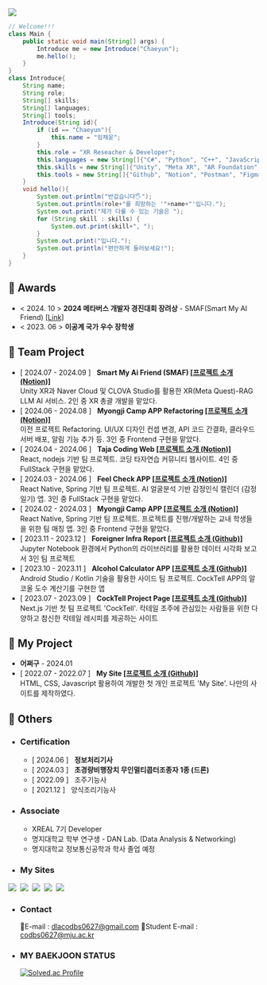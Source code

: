 <img src="https://capsule-render.vercel.app/api?type=rounded&color=auto&height=180&section=header&text=Chaeyun's%20GitHub&fontSize=90" />

```java
// Welcome!!!
class Main {
    public static void main(String[] args) {
        Introduce me = new Introduce("Chaeyun");
        me.hello();
    }
}
class Introduce{
    String name;
    String role;
    String[] skills;
    String[] languages;
    String[] tools;
    Introduce(String id){
        if (id == "Chaeyun"){
            this.name = "임채윤";
        }
        this.role = "XR Reseacher & Developer";
        this.languages = new String[]{"C#", "Python", "C++", "JavaScript", "Java", "Kotlin", "HTML", "CSS"};
        this.skills = new String[]{"Unity", "Meta XR", "AR Foundation", "REST API", "Web Frontend", "Web Backend", "Android Client", "Server"};
        this.tools = new String[]{"Github", "Notion", "Postman", "Figma", "Netlify", "Unity Version Control", "Visual Studio", "VsCode", "IntelliJ"};
    }
    void hello(){
        System.out.println("반갑습니다🖐️");
        System.out.println(role+"를 희망하는 '"+name+"'입니다.");
        System.out.print("제가 다룰 수 있는 기술은 ");
        for (String skill : skills) {
            System.out.print(skill+", ");
        }
        System.out.print("입니다.");
        System.out.println("편안하게 둘러보세요!");
    }
}
```

## 🏅 Awards
- < 2024. 10 >  **2024 메타버스 개발자 경진대회 장려상** - SMAF(Smart My AI Friend)  [[Link]](https://www.modoogallery.online/chaeso)
- < 2023. 06 >  **이공계 국가 우수 장학생**
  
## 🌳 Team Project
- [ 2024.07 - 2024.09 ] &nbsp; **Smart My Ai Friend (SMAF)  [[프로젝트 소개 (Notion)]](https://tender-octagon-f7f.notion.site/b82a79288fcb47e7929684fe32512598)**  
  Unity XR과 Naver Cloud 및 CLOVA Studio를 활용한 XR(Meta Quest)-RAG LLM AI 서비스. 2인 중 XR 총괄 개발을 맡았다.
- [ 2024.06 - 2024.08 ] &nbsp; **Myongji Camp APP Refactoring  [[프로젝트 소개 (Notion)]](https://radial-primrose-72f.notion.site/HOME-4c02f484d3eb49309dd3396e129bb64a?pvs=4)**  
  이전 프로젝트 Refactoring. UI/UX 디자인 컨셉 변경, API 코드 간결화, 클라우드 서버 배포, 알림 기능 추가 등. 3인 중 Frontend 구현을 맡았다.
- [ 2024.04 - 2024.06 ] &nbsp; **Taja Coding Web  [[프로젝트 소개 (Notion)]](https://languid-syringa-3ea.notion.site/fdafef44119b4b159c4423de3d458210?pvs=4)**  
  React, nodejs 기반 팀 프로젝트. 코딩 타자연습 커뮤니티 웹사이트. 4인 중 FullStack 구현을 맡았다.
- [ 2024.03 - 2024.06 ] &nbsp; **Feel Check APP  [[프로젝트 소개 (Notion)]](https://harmless-music-694.notion.site/APP-2f19aac87d77490cb344d98c512a7816?pvs=4)**  
  React Native, Spring 기반 팀 프로젝트. AI 얼굴분석 기반 감정인식 캘린더 (감정일기) 앱. 3인 중 FullStack 구현을 맡았다.
- [ 2024.02 - 2024.03 ] &nbsp; **Myongji Camp APP  [[프로젝트 소개 (Notion)]](https://radial-primrose-72f.notion.site/HOME-4c02f484d3eb49309dd3396e129bb64a?pvs=4)**  
  React Native, Spring 기반 팀 프로젝트. 프로젝트를 진행/개발하는 교내 학생들을 위한 팀 매칭 앱. 3인 중 Frontend 구현을 맡았다.
- [ 2023.11 - 2023.12 ] &nbsp; **Foreigner Infra Report  [[프로젝트 소개 (Github)]](https://github.com/ChaeDoll/TeamProject-ForeignerReport)**  
  Jupyter Notebook 환경에서 Python의 라이브러리를 활용한 데이터 시각화 보고서 3인 팀 프로젝트
- [ 2023.10 - 2023.11 ] &nbsp; **Alcohol Calculator APP  [[프로젝트 소개 (Github)]](https://github.com/ChaeSoGong/TeamProject-AlcoholCalculator)**  
  Android Studio / Kotlin 기술을 활용한 사이드 팀 프로젝트. CockTell APP의 알코올 도수 계산기를 구현한 앱
- [ 2023.07 - 2023.09 ] &nbsp; **CockTell Project Page  [[프로젝트 소개 (Github)]](https://github.com/ChaeSoGong/TeamProject-Cocktell)**  
  Next.js 기반 첫 팀 프로젝트 'CockTell'.  칵테일 조주에 관심있는 사람들을 위한 다양하고 참신한 칵테일 레시피를 제공하는 사이트
  
## 🌱 My Project
- **어쩌구** - 2024.01
- [ 2022.07 - 2022.07 ] &nbsp; **My Site  [[프로젝트 소개 (Github)]](https://github.com/ChaeDoll/ChaeDoll/tree/main/page)**  
  HTML, CSS, Javascript 활용하여 개발한 첫 개인 프로젝트 'My Site'. 나만의 사이트를 제작하였다.
  
## 📄 Others
 - ### Certification
   - [ 2024.06 ] &nbsp; **정보처리기사**
   - [ 2024.03 ] &nbsp; **초경량비행장치 무인멀티콥터조종자 1종 (드론)**
   - [ 2022.09 ] &nbsp; 조주기능사
   - [ 2021.12 ] &nbsp; 양식조리기능사
 - ### Associate
   - XREAL 7기 Developer
   - 명지대학교 학부 연구생 - DAN Lab. (Data Analysis & Networking)
   - 명지대학교 정보통신공학과 학사 졸업 예정
 - ### My Sites  
  <a href="https://blog.naver.com/codbs0627" target="_blank"><img src="https://img.shields.io/badge/Blog-03C75A?style=flat&logo=Naver&logoColor=white"/></a> 
  &nbsp;<a href="https://velog.io/@codbs0627/posts" target="_blank"><img src="https://img.shields.io/badge/Velog-20C997?style=flat&logo=velog&logoColor=white"/></a> 
  &nbsp;<a href="https://danlab.mju.ac.kr/home" target="_blank"><img src="https://img.shields.io/badge/소속%20연구실 (Labotary)-669DF6?style=flat&logo=googlebigquery&logoColor=white"/></a> 
  &nbsp;<a href="https://chaedoll.github.io/ChaeDoll/page/" target="_blank"><img src="https://img.shields.io/badge/내 사이트 (My Site)-1A52C2?style=flat&logo=monkeytie&logoColor=white"/></a> 
  &nbsp;<a href="https://cocktellchaesogong.netlify.app/" target="_blank"><img src="https://img.shields.io/badge/CockTell Web Site-E61845?style=flat&logo=moo&logoColor=white"/></a>
- ### Contact  
  📧E-mail : dlacodbs0627@gmail.com
  🏫Student E-mail : codbs0627@mju.ac.kr
- ### MY BAEKJOON STATUS  
  [![Solved.ac Profile](http://mazassumnida.wtf/api/v2/generate_badge?boj=dlacodbs0627)](https://solved.ac/dlacodbs0627/)


<!--여기는 아이콘 보관소
Three.js : <img src="https://img.shields.io/badge/THREE.JS-000000?style=for-the-badge&logo=Three.js&logoColor=white"/>
Android Studio : <img src="https://img.shields.io/badge/Android%20Studio-3DDC84?style=for-the-badge&logo=Android%20Studio&logoColor=white">  
Java : <img src="https://img.shields.io/badge/JAVA-007396?style=for-the-badge&logo=java&logoColor=white">
Unity : <img src="https://img.shields.io/badge/UNITY-222324?style=for-the-badge&logo=Unity&logoColor=white"/>
Kotlin : <img src="https://img.shields.io/badge/KOTLIN-7F52FF?style=for-the-badge&logo=Kotlin&logoColor=white"/>
C# : <img src="https://img.shields.io/badge/C Sharp-239120?style=flat&logo=Csharp&logoColor=white"/>
Spring : <img src="https://img.shields.io/badge/SPRING-6DB33F?style=flat&logo=Spring&logoColor=white"/>
Js : <img src="https://img.shields.io/badge/JS-F7DF1E?style=flat&logo=Javascript&logoColor=white"/>
C : <img src="https://img.shields.io/badge/C-A8B9CCF?style=flat&logo=C&logoColor=white"/> 
React : <img src="https://img.shields.io/badge/REACT-61DAFB?style=for-the-badge&logo=react&logoColor=black"/>
Next.js : <img alt="Next.js" src ="https://img.shields.io/badge/Next.js-000000.svg?&style=for-the-badge&logo=Next.js&logoColor=white"/> &nbsp;
WebXR : <img alt="WebXR" src ="https://img.shields.io/badge/WebXR-990000.svg?&style=for-the-badge&logo=mdnwebdocs&logoColor=white"/> 
-->
